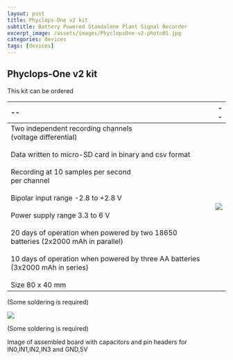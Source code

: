 ```yaml
---
layout: post
title: Phyclops-One v2 kit
subtitle: Battery Powered Standalone Plant Signal Recorder
excerpt_image: /assets/images/PhyclopsOne-v2-photo01.jpg
categories: devices
tags: [devices]
---
```


## Phyclops-One v2 kit
This kit can be ordered 

|--|--|
| :---- | --------------: | 
| Two independent recording channels<br>(voltage differential) <br><br> Data written to micro-SD card in binary and csv format <br><br> Recording at 10 samples per second<br>per channel  <br><br> Bipolar input range -2.8 to +2.8 V <br><br> Power supply range 3.3 to 6 V <br><br>  20 days of operation when powered by two 18650 batteries (2x2000 mAh in parallel)  <br><br> 10 days of operation when powered by three AA batteries (3x2000 mAh in series) <br><br> Size 80 x 40 mm  |  ![][PHOTO1]    |

(Some soldering is required)

![][PHOTO2]

(Some soldering is required)

Image of assembled board with capacitors and pin headers for IN0,IN1,IN2,IN3  and  GND,5V


[PHOTO1]: /assets/images/PhyclopsOne-v2-photo01.jpg
[PHOTO2]: /assets/images/PhyclopsOne-v2-photo02.jpg
